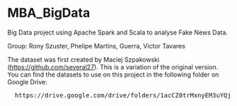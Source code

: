 # MBA_BigData
Big Data project using Apache Spark and Scala to analyse Fake News Data.

Group:
Rony Szuster,
Phelipe Martins,
Guerra,
Victor Tavares

The dataset was first created by Maciej Szpakowski (https://github.com/several27). This is a variation of the original version. You can find the datasets to use on this project in the following folder on Google Drive:

<pre align="center">
  https://drive.google.com/drive/folders/1acCZ0trMxnyEM3uYQjlfOum9shXiSnOj?usp=sharing
</pre>

